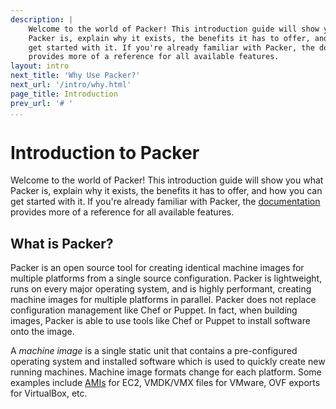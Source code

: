 ```yaml
---
description: |
    Welcome to the world of Packer! This introduction guide will show you what
    Packer is, explain why it exists, the benefits it has to offer, and how you can
    get started with it. If you're already familiar with Packer, the documentation
    provides more of a reference for all available features.
layout: intro
next_title: 'Why Use Packer?'
next_url: '/intro/why.html'
page_title: Introduction
prev_url: '# '
...
```


# Introduction to Packer

Welcome to the world of Packer! This introduction guide will show you what
Packer is, explain why it exists, the benefits it has to offer, and how you can
get started with it. If you're already familiar with Packer, the
[documentation](/docs) provides more of a reference for all available features.

## What is Packer?

Packer is an open source tool for creating identical machine images for multiple
platforms from a single source configuration. Packer is lightweight, runs on
every major operating system, and is highly performant, creating machine images
for multiple platforms in parallel. Packer does not replace configuration
management like Chef or Puppet. In fact, when building images, Packer is able to
use tools like Chef or Puppet to install software onto the image.

A *machine image* is a single static unit that contains a pre-configured
operating system and installed software which is used to quickly create new
running machines. Machine image formats change for each platform. Some examples
include [AMIs](http://en.wikipedia.org/wiki/Amazon_Machine_Image) for EC2,
VMDK/VMX files for VMware, OVF exports for VirtualBox, etc.
